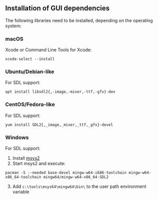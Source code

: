 ## Installation of GUI dependencies

The following libraries need to be installed, depending on the operating system:

### **macOS**

Xcode or Command Line Tools for Xcode:

```
xcode-select --install
```

### **Ubuntu/Debian-like**

For SDL support:

```
apt install libsdl2{,-image,-mixer,-ttf,-gfx}-dev
```

### **CentOS/Fedora-like**

For SDL support:

```
yum install SDL2{,_image,_mixer,_ttf,_gfx}-devel
```

### Windows

For SDL support:

1. Install [msys2](http://www.msys2.org/)
2. Start msys2 and execute:
```
pacman -S --needed base-devel mingw-w64-i686-toolchain mingw-w64-x86_64-toolchain mingw64/mingw-w64-x86_64-SDL2
```
3. Add `c:\tools\msys64\mingw64\bin\` to the user path environment variable
